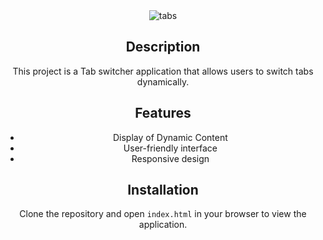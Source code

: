 <div align="center">
  <img src="https://nkb-backend-media-static-tenxiitian.s3.ap-south-1.amazonaws.com/tenxiitian_prod/programs/Tech+Programs/frontend-content/ccbp/coding-practice-questions/dynamic-webapps/tabs-v1.gif" alt="tabs" style="max-width: 300px;">

## Description

This project is a Tab switcher application that allows users to switch  tabs dynamically.

## Features

- Display of Dynamic Content
- User-friendly interface
- Responsive design

## Installation

Clone the repository and open `index.html` in your browser to view the application.
